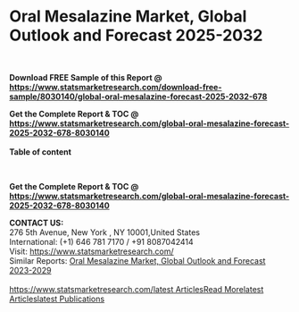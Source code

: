 <h1>Oral Mesalazine Market, Global Outlook and Forecast 2025-2032</h1><br/><p><strong>Download FREE Sample of this Report @ <a href="https://www.statsmarketresearch.com/download-free-sample/8030140/global-oral-mesalazine-forecast-2025-2032-678">https://www.statsmarketresearch.com/download-free-sample/8030140/global-oral-mesalazine-forecast-2025-2032-678</a></strong></p><div><b>Get the Complete Report & TOC @ <a href="https://www.statsmarketresearch.com/global-oral-mesalazine-forecast-2025-2032-678-8030140">https://www.statsmarketresearch.com/global-oral-mesalazine-forecast-2025-2032-678-8030140</a></b></div><br><b>Table of content</b><p><br><div><b>Get the Complete Report & TOC @ <a href="https://www.statsmarketresearch.com/global-oral-mesalazine-forecast-2025-2032-678-8030140">https://www.statsmarketresearch.com/global-oral-mesalazine-forecast-2025-2032-678-8030140</a></b></div></p> <b>CONTACT US:</b><br>276 5th Avenue, New York , NY 10001,United States<br>International: (+1) 646 781 7170 / +91 8087042414<br>Visit: <a href="https://www.statsmarketresearch.com/">https://www.statsmarketresearch.com/</a><br>Similar Reports: <a href="https://www.statsmarketresearch.com/global-oral-mesalazine-forecast-2025-2032-678-8030140">Oral Mesalazine Market, Global Outlook and Forecast 2023-2029</a><br/><br/><a href="https://gyeongbokgung.com">https://www.statsmarketresearch.com/</a><a href="https://hallyeomaritime.com">latest Articles</a><a href="https://jingwansa.com">Read More</a><a href=https://nguoiviet.jp/">latest Articles</a><a href="https://www.intelmarketresearch.com/">latest Publications</a>
